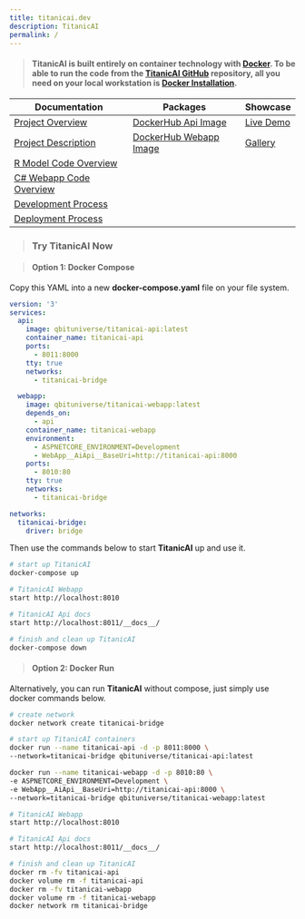 ```yaml
---
title: titanicai.dev
description: TitanicAI
permalink: /
---
```


> #### **TitanicAI** is built entirely on container technology with [Docker](https://www.docker.com). To be able to run the code from the [TitanicAI GitHub](https://github.com/qbituniverse/titanicai.dev) repository, all you need on your local workstation is [Docker Installation](https://docs.docker.com/get-docker/).

|Documentation|Packages|Showcase|
|-----|-----|-----|
|[Project Overview](/overview)|[DockerHub Api Image](https://hub.docker.com/repository/docker/qbituniverse/titanicai-api)|[Live Demo](https://demo.titanicai.dev)|
|[Project Description](/description)|[DockerHub Webapp Image](https://hub.docker.com/repository/docker/qbituniverse/titanicai-webapp)|[Gallery](/gallery)|
|[R Model Code Overview](/model)|||
|[C# Webapp Code Overview](/webapp)|||
|[Development Process](/development)|||
|[Deployment Process](/deployment)|||

> ### Try TitanicAI Now

> #### Option 1: Docker Compose

Copy this YAML into a new **docker-compose.yaml** file on your file system.

```yaml
version: '3'
services:
  api:
    image: qbituniverse/titanicai-api:latest
    container_name: titanicai-api
    ports:
      - 8011:8000
    tty: true
    networks:
      - titanicai-bridge

  webapp:
    image: qbituniverse/titanicai-webapp:latest
    depends_on:
      - api
    container_name: titanicai-webapp
    environment:
      - ASPNETCORE_ENVIRONMENT=Development
      - WebApp__AiApi__BaseUri=http://titanicai-api:8000
    ports:
      - 8010:80
    tty: true
    networks:
      - titanicai-bridge

networks:
  titanicai-bridge:
    driver: bridge
```

Then use the commands below to start **TitanicAI** up and use it.

```bash
# start up TitanicAI
docker-compose up

# TitanicAI Webapp
start http://localhost:8010

# TitanicAI Api docs
start http://localhost:8011/__docs__/

# finish and clean up TitanicAI
docker-compose down
```

> #### Option 2: Docker Run

Alternatively, you can run **TitanicAI** without compose, just simply use docker commands below.

```bash
# create network
docker network create titanicai-bridge

# start up TitanicAI containers
docker run --name titanicai-api -d -p 8011:8000 \
--network=titanicai-bridge qbituniverse/titanicai-api:latest

docker run --name titanicai-webapp -d -p 8010:80 \
-e ASPNETCORE_ENVIRONMENT=Development \
-e WebApp__AiApi__BaseUri=http://titanicai-api:8000 \
--network=titanicai-bridge qbituniverse/titanicai-webapp:latest

# TitanicAI Webapp
start http://localhost:8010

# TitanicAI Api docs
start http://localhost:8011/__docs__/

# finish and clean up TitanicAI
docker rm -fv titanicai-api
docker volume rm -f titanicai-api
docker rm -fv titanicai-webapp
docker volume rm -f titanicai-webapp
docker network rm titanicai-bridge
```